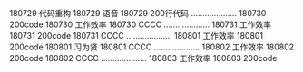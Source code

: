 180729  代码重构
180729  语音
180729  200行代码
....................
180730  200code
180730  工作效率
180730  CCCC
....................
180731  工作效率
180731  200code
180731  CCCC
....................
180801  工作效率
180801  200code
180801  习为贤
180801  CCCC
....................
180802  工作效率
180802  200code
180802  CCCC
....................
180803  工作效率
180803  200code
